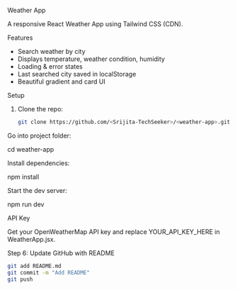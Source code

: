Weather App

A responsive React Weather App using Tailwind CSS (CDN).

Features
- Search weather by city
- Displays temperature, weather condition, humidity
- Loading & error states
- Last searched city saved in localStorage
- Beautiful gradient and card UI

Setup
1. Clone the repo:
   ```bash
   git clone https://github.com/<Srijita-TechSeeker>/<weather-app>.git
Go into project folder:

cd weather-app


Install dependencies:

npm install


Start the dev server:

npm run dev

API Key

Get your OpenWeatherMap API key and replace YOUR_API_KEY_HERE in WeatherApp.jsx.




Step 6: Update GitHub with README

```bash
git add README.md
git commit -m "Add README"
git push